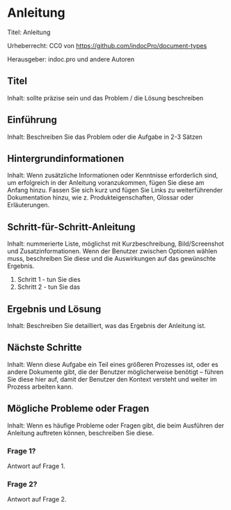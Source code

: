 # Anleitung
Titel: Anleitung

Urheberrecht: CC0 von https://github.com/indocPro/document-types

Herausgeber: indoc.pro und andere Autoren

## Titel <a name="title"></a>
Inhalt: sollte präzise sein und das Problem / die Lösung beschreiben

## Einführung <a name="einführung"></a>
Inhalt: Beschreiben Sie das Problem oder die Aufgabe in 2-3 Sätzen

## Hintergrundinformationen <a name="background"></a>
Inhalt: Wenn zusätzliche Informationen oder Kenntnisse erforderlich sind, um erfolgreich in der Anleitung voranzukommen, fügen Sie diese am Anfang hinzu. Fassen Sie sich kurz und fügen Sie Links zu weiterführender Dokumentation hinzu, wie z. Produkteigenschaften, Glossar oder Erläuterungen.

## Schritt-für-Schritt-Anleitung <a name="steps"></a>
Inhalt: nummerierte Liste, möglichst mit Kurzbeschreibung, Bild/Screenshot und Zusatzinformationen. Wenn der Benutzer zwischen Optionen wählen muss, beschreiben Sie diese und die Auswirkungen auf das gewünschte Ergebnis.

1. Schritt 1 - tun Sie dies
2. Schritt 2 - tun Sie das

## Ergebnis und Lösung <a name="outcome"></a>
Inhalt: Beschreiben Sie detailliert, was das Ergebnis der Anleitung ist.

## Nächste Schritte <a name="nextsteps"></a>
Inhalt: Wenn diese Aufgabe ein Teil eines größeren Prozesses ist, oder es andere Dokumente gibt, die der Benutzer möglicherweise benötigt – führen Sie diese hier auf, damit der Benutzer den Kontext versteht und weiter im Prozess arbeiten kann.

## Mögliche Probleme oder Fragen <a name="faq"></a>
Inhalt: Wenn es häufige Probleme oder Fragen gibt, die beim Ausführen der Anleitung auftreten können, beschreiben Sie diese.

### Frage 1?
Antwort auf Frage 1.

### Frage 2?
Antwort auf Frage 2.
